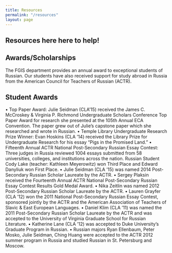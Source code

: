 ```yaml
---
title: Resources
permalink: "/resources"
layout: page
---
```


## Resources here here to help!



## Awards/Scholarships

The FGIS department provides an annual award to exceptional students of Russian. Our students have also received support for study abroad in Russia from the American Council for Teachers of Russian (ACTR).

## Student Awards

• Top Paper Award: Julie Seidman (CLA’15) received the James C. McCroskey & Virginia P. Richmond Undergraduate Scholars Conference Top Paper Award for research she presented at the 105th Annual ECA Convention. The paper grew out of Julie’s capstone paper which she researched and wrote in Russian.
• Temple Library Undergraduate Research Prize Winner: Evan Hoskins (CLA ’14) received the Library Prize for Undergraduate Research for his essay “Pigs in the Promised Land.”
• Fifteenth Annual ACTR National Post-Secondary Russian Essay Contest: Three judges in Russia reviewed 1004 essays submitted from 58 universities, colleges, and institutions across the nation. Russian Student Cody Lake (teacher: Kathleen Meyerowitz) won Third Place and Edward Danyliuk won First Place.
• Julie Seidman (CLA ’15) was named 2014 Post-Secondary Russian Scholar Laureate by the ACTR.
• Sergey Plaksin received the Fourteenth Annual ACTR National Post-Secondary Russian Essay Contest Results Gold Medal Award.
• Nika Zeitlin was named 2012 Post-Secondary Russian Scholar Laureate by the ACTR.
• Lauren Grayfer (CLA ’12) won the 2011 National Post-Secondary Russian Essay Contest, sponsored jointly by the ACTR and the American Association of Teachers of Slavic & East European Languages.
• Daniel Klim (CLA ’11) was named the 2011 Post-Secondary Russian Scholar Laureate by the ACTR and was accepted to the University of Virginia Graduate School for Russian Literature.
• Katherine Lane (CLA ’12) was accepted to Duke University’s Graduate Program in Russian.
• Russian majors Ryan Ellenbaum, Peter Mosko, Julie Seidman, Ching Huang were accepted to the ACTR 2012 summer program in Russia and studied Russian in St. Petersburg and Moscow.
